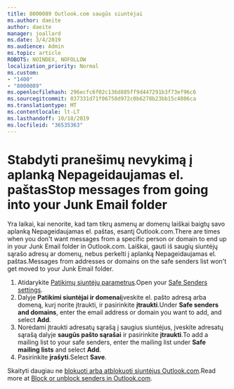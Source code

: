 ```yaml
---
title: 8000089 Outlook.com saugūs siuntėjai
ms.author: daeite
author: daeite
manager: joallard
ms.date: 3/4/2019
ms.audience: Admin
ms.topic: article
ROBOTS: NOINDEX, NOFOLLOW
localization_priority: Normal
ms.custom:
- "1400"
- "8000089"
ms.openlocfilehash: 296ecfc6f02c136d885ff9d447291b3f73ef96c6
ms.sourcegitcommit: 037331d71f06750d972c0b6278b23bb15c4806ca
ms.translationtype: MT
ms.contentlocale: lt-LT
ms.lasthandoff: 10/18/2019
ms.locfileid: "36535363"
---
```

# <a name="stop-messages-from-going-into-your-junk-email-folder"></a><span data-ttu-id="a8c14-102">Stabdyti pranešimų nevykimą į aplanką Nepageidaujamas el. paštas</span><span class="sxs-lookup"><span data-stu-id="a8c14-102">Stop messages from going into your Junk Email folder</span></span>

<span data-ttu-id="a8c14-103">Yra laikai, kai nenorite, kad tam tikrų asmenų ar domenų laiškai baigtų savo aplanką Nepageidaujamas el. paštas, esantį Outlook.com.</span><span class="sxs-lookup"><span data-stu-id="a8c14-103">There are times when you don't want messages from a specific person or domain to end up in your Junk Email folder in Outlook.com.</span></span> <span data-ttu-id="a8c14-104">Laiškai, gauti iš saugių siuntėjų sąrašo adresų ar domenų, nebus perkelti į aplanką Nepageidaujamas el. paštas.</span><span class="sxs-lookup"><span data-stu-id="a8c14-104">Messages from addresses or domains on the safe senders list won't get moved to your Junk Email folder.</span></span>

1. <span data-ttu-id="a8c14-105">Atidarykite [Patikimų siuntėjų parametrus](https://go.microsoft.com/fwlink/?linkid=2035804).</span><span class="sxs-lookup"><span data-stu-id="a8c14-105">Open your [Safe Senders settings](https://go.microsoft.com/fwlink/?linkid=2035804).</span></span>
2. <span data-ttu-id="a8c14-106">Dalyje **Patikimi siuntėjai ir domenai**įveskite el. pašto adresą arba domeną, kurį norite įtraukti, ir pasirinkite **įtraukti**.</span><span class="sxs-lookup"><span data-stu-id="a8c14-106">Under **Safe senders and domains**, enter the email address or domain you want to add, and select **Add**.</span></span>
3. <span data-ttu-id="a8c14-107">Norėdami įtraukti adresatų sąrašą į saugius siuntėjus, įveskite adresatų sąrašą dalyje **saugūs pašto sąrašai** ir pasirinkite **įtraukti**.</span><span class="sxs-lookup"><span data-stu-id="a8c14-107">To add a mailing list to your safe senders, enter the mailing list under **Safe mailing lists** and select **Add**.</span></span>
4. <span data-ttu-id="a8c14-108">Pasirinkite **įrašyti**.</span><span class="sxs-lookup"><span data-stu-id="a8c14-108">Select **Save**.</span></span>

<span data-ttu-id="a8c14-109">Skaityti daugiau ne [blokuoti arba atblokuoti siuntėjus Outlook.com](https://support.office.com/article/afba1c94-77bb-4f50-8b85-057cf52f4d5e?wt.mc_id=Office_Outlook_com_Alchemy).</span><span class="sxs-lookup"><span data-stu-id="a8c14-109">Read more at [Block or unblock senders in Outlook.com](https://support.office.com/article/afba1c94-77bb-4f50-8b85-057cf52f4d5e?wt.mc_id=Office_Outlook_com_Alchemy).</span></span>